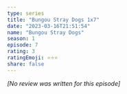```yaml
---
type: series
title: "Bungou Stray Dogs 1x7"
date: "2023-03-16T21:51:54"
name: "Bungou Stray Dogs"
season: 1
episode: 7
rating: 3
ratingEmoji: ⭐️⭐️⭐️
share: false
---
```


*[No review was written for this episode]*
